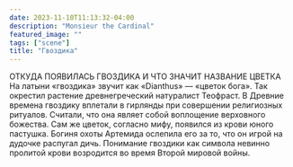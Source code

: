 ```yaml
---
date: 2023-11-10T11:13:32-04:00
description: "Monsieur the Cardinal"
featured_image: ""
tags: ["scene"]
title: "Гвоздика"
---
```


ОТКУДА ПОЯВИЛАСЬ ГВОЗДИКА И ЧТО ЗНАЧИТ НАЗВАНИЕ ЦВЕТКА
        На латыни «гвоздика» звучит как «Dianthus» — «цветок бога». Так окрестил растение древнегреческий натуралист Теофраст. 
        В Древние времена гвоздику вплетали в гирлянды при совершении религиозных ритуалов. Считали, что она являет собой воплощение 
        верховного божества.
        Сам же цветок, согласно мифу, появился из крови юного пастушка. Богиня охоты Артемида ослепила его за то, что он игрой на 
        дудочке распугал дичь. Понимание гвоздики как символа невинно пролитой крови возродится во время Второй мировой войны.